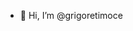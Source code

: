 - 👋 Hi, I’m @grigoretimoce


<!---
grigoretimoce/grigoretimoce is a ✨ special ✨ repository because its `README.md` (this file) appears on your GitHub profile.
You can click the Preview link to take a look at your changes.
--->
